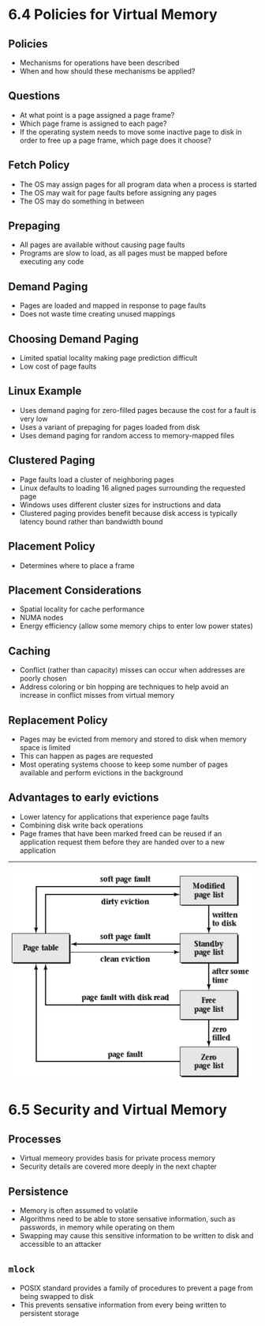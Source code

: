 6.4 Policies for Virtual Memory
===============================

Policies
--------

- Mechanisms for operations have been described
- When and how should these mechanisms be applied?

Questions
---------

- At what point is a page assigned a page frame?
- Which page frame is assigned to each page?
- If the operating system needs to move some inactive page to disk in
order to free up a page frame, which page does it choose?

Fetch Policy
------------

- The OS may assign pages for all program data when a process is started
- The OS may wait for page faults before assigning any pages
- The OS may do something in between

Prepaging
----------

- All pages are available without causing page faults
- Programs are slow to load, as all pages must be mapped before executing any code

Demand Paging
-------------

- Pages are loaded and mapped in response to page faults
- Does not waste time creating unused mappings

Choosing Demand Paging
----------------------

- Limited spatial locality making page prediction difficult
- Low cost of page faults

Linux Example
-------------

- Uses demand paging for zero-filled pages because the cost for a fault is very low
- Uses a variant of prepaging for pages loaded from disk
- Uses demand paging for random access to memory-mapped files

Clustered Paging
----------------

- Page faults load a cluster of neighboring pages
- Linux defaults to loading 16 aligned pages surrounding the requested page
- Windows uses different cluster sizes for instructions and data
- Clustered paging provides benefit because disk access is typically latency bound rather than bandwidth bound

Placement Policy
----------------

- Determines where to place a frame

Placement Considerations
------------------------

- Spatial locality for cache performance
- NUMA nodes
- Energy efficiency (allow some memory chips to enter low power states)

Caching
-------

- Conflict (rather than capacity) misses can occur when addresses are poorly chosen
- Address coloring or bin hopping are techniques to help avoid an increase in conflict misses from virtual memory

Replacement Policy
------------------

- Pages may be evicted from memory and stored to disk when memory space is limited
- This can happen as pages are requested
- Most operating systems choose to keep some number of pages available and perform evictions in the background

Advantages to early evictions
-----------------------------

- Lower latency for applications that experience page faults
- Combining disk write back operations
- Page frames that have been marked freed can be reused if an application request them before they are handed over to a new application

---

![Windows Page Lists](media/6-18.png)

6.5 Security and Virtual Memory
===============================

Processes
---------

- Virtual memeory provides basis for private process memory
- Security details are covered more deeply in the next chapter

Persistence
-----------

- Memory is often assumed to volatile
- Algorithms need to be able to store sensative information, such as passwords, in memory while operating on them
- Swapping may cause this sensitive information to be written to disk and accessible to an attacker

`mlock`
-------

- POSIX standard provides a family of procedures to prevent a page from being swapped to disk
- This prevents sensative information from every being written to persistent storage
